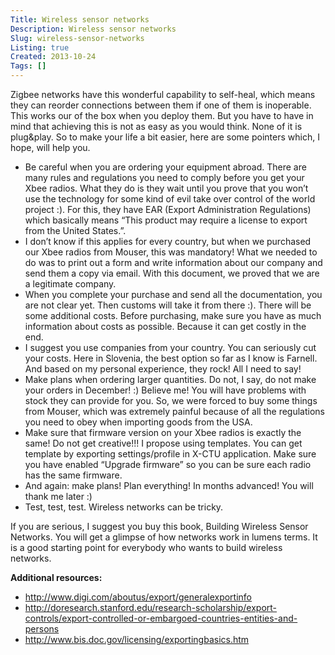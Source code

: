 ```yaml
---
Title: Wireless sensor networks
Description: Wireless sensor networks
Slug: wireless-sensor-networks
Listing: true
Created: 2013-10-24
Tags: []
---
```


Zigbee networks have this wonderful capability to self-heal, which means they can reorder connections between them if one of them is inoperable. This works our of the box when you deploy them. But you have to have in mind that achieving this is not as easy as you would think. None of it is plug&play. So to make your life a bit easier, here are some pointers which, I hope, will help you.

- Be careful when you are ordering your equipment abroad. There are many rules and regulations you need to comply before you get your Xbee radios. What they do is they wait until you prove that you won’t use the technology for some kind of evil take over control of the world project :). For this, they have EAR (Export Administration Regulations) which basically means “This product may require a license to export from the United States.”.
- I don’t know if this applies for every country, but when we purchased our Xbee radios from Mouser, this was mandatory! What we needed to do was to print out a form and write information about our company and send them a copy via email. With this document, we proved that we are a legitimate company.
- When you complete your purchase and send all the documentation, you are not clear yet. Then customs will take it from there :). There will be some additional costs. Before purchasing, make sure you have as much information about costs as possible. Because it can get costly in the end.
- I suggest you use companies from your country. You can seriously cut your costs. Here in Slovenia, the best option so far as I know is Farnell. And based on my personal experience, they rock! All I need to say!
- Make plans when ordering larger quantities. Do not, I say, do not make your orders in December! :) Believe me! You will have problems with stock they can provide for you. So, we were forced to buy some things from Mouser, which was extremely painful because of all the regulations you need to obey when importing goods from the USA.
- Make sure that firmware version on your Xbee radios is exactly the same! Do not get creative!!! I propose using templates. You can get template by exporting settings/profile in X-CTU application. Make sure you have enabled “Upgrade firmware” so you can be sure each radio has the same firmware.
- And again: make plans! Plan everything! In months advanced! You will thank me later :)
- Test, test, test. Wireless networks can be tricky.

If you are serious, I suggest you buy this book, Building Wireless Sensor Networks. You will get a glimpse of how networks work in lumens terms. It is a good starting point for everybody who wants to build wireless networks.

**Additional resources:**

- http://www.digi.com/aboutus/export/generalexportinfo
- http://doresearch.stanford.edu/research-scholarship/export-controls/export-controlled-or-embargoed-countries-entities-and-persons
- http://www.bis.doc.gov/licensing/exportingbasics.htm

